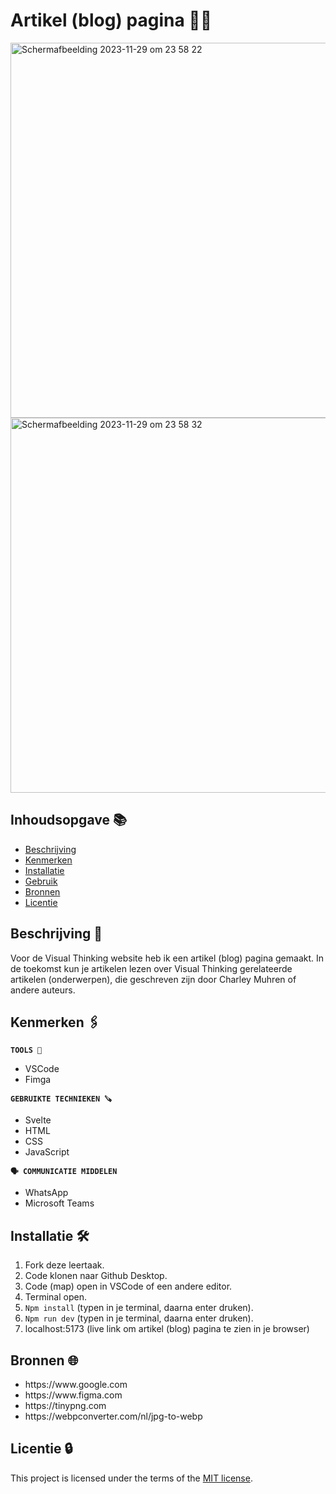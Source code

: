 # Artikel (blog) pagina ✍🏾 

<img width="600" alt="Scherm­afbeelding 2023-11-29 om 23 58 22" src="https://github.com/Nazneen05x/dont-repeat-yourself-component-library/assets/112861261/473de81d-c96a-4cb2-a034-a64dea6ca43c">

<img width="600" alt="Scherm­afbeelding 2023-11-29 om 23 58 32" src="https://github.com/Nazneen05x/dont-repeat-yourself-component-library/assets/112861261/ab6be561-6297-4337-ac62-9ba89ea89471">


## Inhoudsopgave 📚

  * [Beschrijving](#beschrijving)
  * [Kenmerken](#kenmerken)
  * [Installatie](#installatie)
  * [Gebruik](#gebruik)
  * [Bronnen](#bronnen)
  * [Licentie](#licentie)



## Beschrijving 📃

Voor de Visual Thinking website heb ik een artikel (blog) pagina gemaakt. In de toekomst kun je artikelen lezen over Visual Thinking gerelateerde artikelen (onderwerpen), die geschreven zijn door Charley Muhren of andere auteurs. 

## Kenmerken 🖇️
<strong>`TOOLS 🧰`</strong>
<ul>
<li>VSCode</li>
<li>Fimga</li>
</ul>

<strong>`GEBRUIKTE TECHNIEKEN 🪚`</strong>
<ul>
<li>Svelte</li>
<li>HTML</li>
<li>CSS</li>
<li>JavaScript</li>
</ul>

<strong>`🗣️ COMMUNICATIE MIDDELEN`</strong>
<ul>
<li>WhatsApp</li>
 <li>Microsoft Teams</li>
</ul>

## Installatie  🛠️
1. Fork deze leertaak.
2. Code klonen naar Github Desktop.
3. Code (map) open in VSCode of een andere editor.
4. Terminal open.
5. `Npm install` (typen in je terminal, daarna enter druken).
6. `Npm run dev` (typen in je terminal, daarna enter druken).
7. localhost:5173  (live link om artikel (blog) pagina te zien in je browser)

## Bronnen 🌐


<ul>
<li>https://www.google.com</li>
<li>https://www.figma.com</li>
<li>https://tinypng.com</li>
<li>https://webpconverter.com/nl/jpg-to-webp</li>



</ul>

## Licentie 🔒

This project is licensed under the terms of the [MIT license](./LICENSE).

